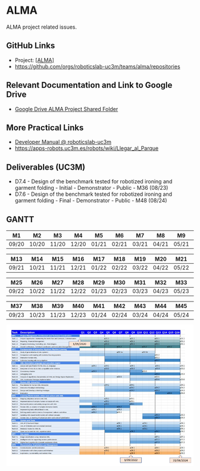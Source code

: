 # ALMA

ALMA project related issues.

## GitHub Links

- Project: [[ALMA]](https://github.com/orgs/roboticslab-uc3m/projects/16)
- <https://github.com/orgs/roboticslab-uc3m/teams/alma/repositories>

## Relevant Documentation and Link to Google Drive

- [Google Drive ALMA Project Shared Folder](https://drive.google.com/drive/folders/12gVnLVBIIaBld_8TJTCjapbNA4UfWHXt)

## More Practical Links

- [Developer Manual @ roboticslab-uc3m](https://robots.uc3m.es/developer-manual)
- <https://apps-robots.uc3m.es/robots/wiki/Llegar_al_Parque>

## Deliverables (UC3M)

- D7.4 - Design of the benchmark tested for robotized ironing and garment folding - Initial - Demonstrator - Public - M36 (08/23)
- D7.6 - Design of the benchmark tested for robotized ironing and garment folding - Final - Demonstrator - Public - M48 (08/24)

## GANTT

M1    |M2    |M3    |M4    |M5    |M6    |M7    |M8    |M9    |M10   |M11   |M12   |
------|------|------|------|------|------|------|------|------|------|------|------|
09/20 |10/20 |11/20 |12/20 |01/21 |02/21 |03/21 |04/21 |05/21 |06/21 |07/21 |08/21 |

M13   |M14   |M15   |M16   |M17   |M18   |M19   |M20   |M21   |M22   |M23   |M24   |
------|------|------|------|------|------|------|------|------|------|------|------|
09/21 |10/21 |11/21 |12/21 |01/22 |02/22 |03/22 |04/22 |05/22 |06/22 |07/22 |08/22 |

M25   |M26   |M27   |M28   |M29   |M30   |M31   |M32   |M33   |M34   |M35   |M36   |
------|------|------|------|------|------|------|------|------|------|------|------|
09/22 |10/22 |11/22 |12/22 |01/23 |02/23 |03/23 |04/23 |05/23 |06/23 |07/23 |08/23 |

M37   |M38   |M39   |M40   |M41   |M42   |M43   |M44   |M45   |M46   |M47   |M48   |
------|------|------|------|------|------|------|------|------|------|------|------|
09/23 |10/23 |11/23 |12/23 |01/24 |02/24 |03/24 |04/24 |05/24 |06/24 |07/24 |08/24 |

![fig/alma-gantt.png](fig/alma-gantt.png)
